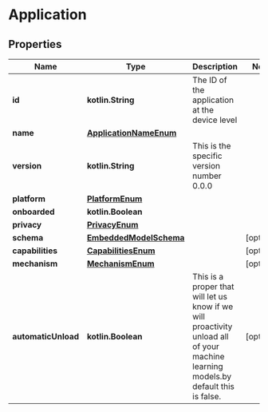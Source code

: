 
# Application

## Properties
Name | Type | Description | Notes
------------ | ------------- | ------------- | -------------
**id** | **kotlin.String** | The ID of the application at the device level | 
**name** | [**ApplicationNameEnum**](ApplicationNameEnum.md) |  | 
**version** | **kotlin.String** | This is the specific version number 0.0.0 | 
**platform** | [**PlatformEnum**](PlatformEnum.md) |  | 
**onboarded** | **kotlin.Boolean** |  | 
**privacy** | [**PrivacyEnum**](PrivacyEnum.md) |  | 
**schema** | [**EmbeddedModelSchema**](EmbeddedModelSchema.md) |  |  [optional]
**capabilities** | [**CapabilitiesEnum**](CapabilitiesEnum.md) |  |  [optional]
**mechanism** | [**MechanismEnum**](MechanismEnum.md) |  |  [optional]
**automaticUnload** | **kotlin.Boolean** | This is a proper that will let us know if we will proactivity unload all of your machine learning models.by default this is false. |  [optional]



